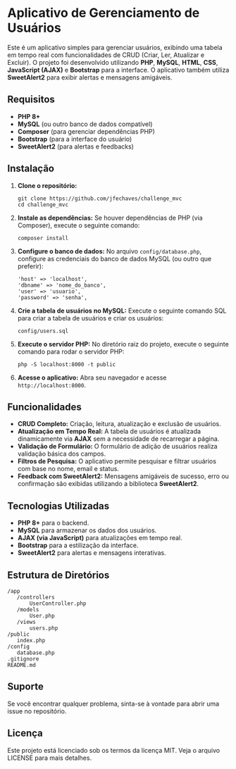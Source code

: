 
# Aplicativo de Gerenciamento de Usuários

Este é um aplicativo simples para gerenciar usuários, exibindo uma tabela em tempo real com funcionalidades de CRUD (Criar, Ler, Atualizar e Excluir). O projeto foi desenvolvido utilizando **PHP**, **MySQL**, **HTML**, **CSS**, **JavaScript (AJAX)** e **Bootstrap** para a interface. O aplicativo também utiliza **SweetAlert2** para exibir alertas e mensagens amigáveis.

## Requisitos

- **PHP 8+**
- **MySQL** (ou outro banco de dados compatível)
- **Composer** (para gerenciar dependências PHP)
- **Bootstrap** (para a interface do usuário)
- **SweetAlert2** (para alertas e feedbacks)

## Instalação

1. **Clone o repositório:**
   ```
   git clone https://github.com/jfechaves/challenge_mvc
   cd challenge_mvc
   ```

2. **Instale as dependências:**
   Se houver dependências de PHP (via Composer), execute o seguinte comando:
   ```
   composer install
   ```

3. **Configure o banco de dados:**
   No arquivo `config/database.php`, configure as credenciais do banco de dados MySQL (ou outro que preferir):
   ```
   'host' => 'localhost',
   'dbname' => 'nome_do_banco',
   'user' => 'usuario',
   'password' => 'senha',
   ```

4. **Crie a tabela de usuários no MySQL:**
   Execute o seguinte comando SQL para criar a tabela de usuários e criar os usuários:
   ```
   config/users.sql
   ```

5. **Execute o servidor PHP:**
   No diretório raiz do projeto, execute o seguinte comando para rodar o servidor PHP:
   ```
   php -S localhost:8000 -t public
   ```

6. **Acesse o aplicativo:**
   Abra seu navegador e acesse `http://localhost:8000`.

## Funcionalidades

- **CRUD Completo:** Criação, leitura, atualização e exclusão de usuários.
- **Atualização em Tempo Real:** A tabela de usuários é atualizada dinamicamente via **AJAX** sem a necessidade de recarregar a página.
- **Validação de Formulário:** O formulário de adição de usuários realiza validação básica dos campos.
- **Filtros de Pesquisa:** O aplicativo permite pesquisar e filtrar usuários com base no nome, email e status.
- **Feedback com SweetAlert2:** Mensagens amigáveis de sucesso, erro ou confirmação são exibidas utilizando a biblioteca **SweetAlert2**.

## Tecnologias Utilizadas

- **PHP 8+** para o backend.
- **MySQL** para armazenar os dados dos usuários.
- **AJAX (via JavaScript)** para atualizações em tempo real.
- **Bootstrap** para a estilização da interface.
- **SweetAlert2** para alertas e mensagens interativas.

## Estrutura de Diretórios

```
/app
   /controllers
       UserController.php
   /models
       User.php
   /views
       users.php
/public
   index.php
/config
   database.php
.gitignore
README.md
```

## Suporte

Se você encontrar qualquer problema, sinta-se à vontade para abrir uma issue no repositório.

## Licença

Este projeto está licenciado sob os termos da licença MIT. Veja o arquivo LICENSE para mais detalhes.
